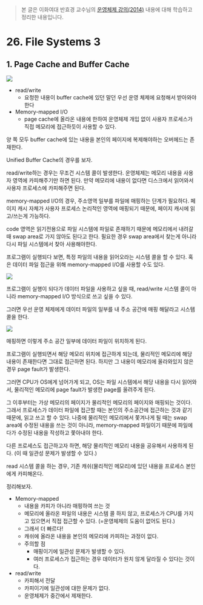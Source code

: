 > 본 글은 이화여대 반효경 교수님의 [운영체제 강의(2014)](http://www.kocw.net/home/search/kemView.do?kemId=1046323) 내용에 대해 학습하고 정리한 내용입니다.


# 26. File Systems 3

## 1. Page Cache and Buffer Cache

![](https://i.imgur.com/O70NKzY.png)

- read/write
    - 요청한 내용이 buffer cache에 있던 말던 우선 운영 체제에 요청해서 받아와야 한다
- Memory-mapped I/O
    - page cache에 올라온 내용에 한하여 운영체제 개입 없이 사용자 프로세스가 직접 메모리에 접근하듯이 사용할 수 있다.


양 쪽 모두 buffer cache에 있는 내용을 본인의 페이지에 복제해야하는 오버헤드는 존재한다.


Unified Buffer Cache의 경우를 보자.

read/write하는 경우는 무조건 시스템 콜이 발생한다. 운영체제는 메모리 내용을 사용자 영역에 카피해주기만 하면 된다. 만약 메모리에 내용이 없다면 디스크에서 읽어와서 사용자 프로세스에 카피해주면 된다.

memory-mapped I/O의 경우, 주소영역 일부를 파일에 매핑하는 단계가 필요하다. 페이지 캐시 자체가 사용자 프로세스 논리적인 영역에 매핑되기 때문에, 페이지 캐시에 읽고/쓰는게 가능하다.

code 영역은 읽기전용으로 파일 시스템에 파일로 존재하기 때문에 메모리에서 내려갈 때 swap area로 가지 않아도 된다고 한다. 필요한 경우 swap area에서 찾는게 아니라 다시 파일 시스템에서 찾아 사용해야한다. 

프로그램이 실행되다 보면, 특정 파일의 내용을 읽어오라는 시스템 콜을 할 수 있다. 혹은 데이터 파일 접근을 위해 memory-mapped I/O를 사용할 수도 있다. 

![](https://i.imgur.com/QHR0w5K.png)

프로그램이 실행이 되다가 데이터 파일을 사용하고 싶을 때, read/write 시스템 콜이 아니라 memory-mapped I/O 방식으로 쓰고 싶을 수 있다. 

그러면 우선 운영 체제에게 데이터 파일의 일부를 내 주소 공간에 매핑 해달라고 시스템 콜을 한다.

![](https://i.imgur.com/AOwDl6p.png)

매핑하면 이렇게 주소 공간 일부에 데이터 파일이 위치하게 된다.

프로그램이 실행되면서 해당 메모리 위치에 접근하게 되는데, 물리적인 메모리에 해당 내용이 존재한다면 그대로 접근하면 된다. 하지만 그 내용이 메모리에 올라와있지 않은 경우 page fault가 발생한다.

그러면 CPU가 OS에게 넘어가게 되고, OS는 파일 시스템에서 해당 내용을 다시 읽어와서, 물리적인 메모리에 page fault가 발생한 page를 올려주게 된다.

그 이후부터는 가상 메모리의 페이지가 물리적인 메모리의 페이지와 매핑되는 것이다. 그래서 프로세스가 데이터 파일에 접근할 때는 본인의 주소공간에 접근하는 것과 같기 때문에, 읽고 쓰고 할 수 있다. 나중에 물리적인 메모리에서 쫓겨나게 될 때는 swap area에 수정된 내용을 쓰는 것이 아니라, memory-mapped 파일이기 때문에 파일에다가 수정된 내용을 작성하고 쫓아내야 한다. 

다른 프로세스도 접근하고자 하면, 해당 물리적인 메모리 내용을 공유해서 사용하게 된다. (이 때 일관성 문제가 발생할 수 있다.)

read 시스템 콜을 하는 경우, 기존 캐쉬(물리적인 메모리)에 있던 내용을 프로세스 본인에게 카피해온다.

정리해보자.

- Memory-mapped
    - 내용을 카피가 아니라 매핑하여 쓰는 것
    - 메모리에 올라온 파일의 내용은 시스템 콜 하지 않고, 프로세스가 CPU를 가지고 있으면서 직접 접근할 수 있다. (=운영체제의 도움이 없어도 된다.)
    - 그래서 더 빠르다!
    - 캐쉬에 올라온 내용을 본인의 메모리에 카피하는 과정이 없다.
    - 주의할 점
        - 매핑이기에 일관성 문제가 발생할 수 있다. 
        - 여러 프로세스가 접근하는 경우 데이터가 원치 않게 달라질 수 있다는 것이다. 
- read/write
    - 카피해서 전달
    - 카피이기에 일관성에 대한 문제가 없다.
    - 운영체제가 중간에서 제재한다. 
